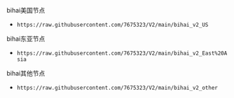 bihai美国节点
- `https://raw.githubusercontent.com/7675323/V2/main/bihai_v2_US`
 
bihai东亚节点
- `https://raw.githubusercontent.com/7675323/V2/main/bihai_v2_East%20Asia`

bihai其他节点
- `https://raw.githubusercontent.com/7675323/V2/main/bihai_v2_other`
